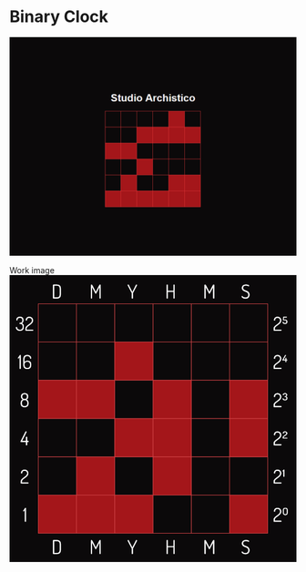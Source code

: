 # Binary Clock

![screenshot](https://github.com/archistico/BinaryClock/blob/main/screenshot/binary_clock.png?raw=true) 

Work image  
![bozza](https://github.com/archistico/BinaryClock/blob/main/screenshot/bozza.png?raw=true) 